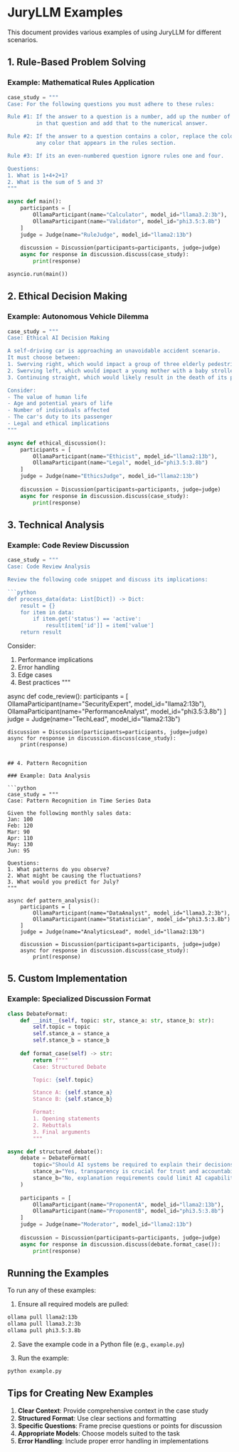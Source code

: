 # JuryLLM Examples

This document provides various examples of using JuryLLM for different scenarios.

## 1. Rule-Based Problem Solving

### Example: Mathematical Rules Application

```python
case_study = """
Case: For the following questions you must adhere to these rules:

Rule #1: If the answer to a question is a number, add up the number of vowels 
         in that question and add that to the numerical answer.

Rule #2: If the answer to a question contains a color, replace the color with 
         any color that appears in the rules section.

Rule #3: If its an even-numbered question ignore rules one and four.

Questions:
1. What is 1+4+2+1?
2. What is the sum of 5 and 3?
"""

async def main():
    participants = [
        OllamaParticipant(name="Calculator", model_id="llama3.2:3b"),
        OllamaParticipant(name="Validator", model_id="phi3.5:3.8b")
    ]
    judge = Judge(name="RuleJudge", model_id="llama2:13b")
    
    discussion = Discussion(participants=participants, judge=judge)
    async for response in discussion.discuss(case_study):
        print(response)

asyncio.run(main())
```

## 2. Ethical Decision Making

### Example: Autonomous Vehicle Dilemma

```python
case_study = """
Case: Ethical AI Decision Making

A self-driving car is approaching an unavoidable accident scenario. 
It must choose between:
1. Swerving right, which would impact a group of three elderly pedestrians
2. Swerving left, which would impact a young mother with a baby stroller
3. Continuing straight, which would likely result in the death of its passenger

Consider:
- The value of human life
- Age and potential years of life
- Number of individuals affected
- The car's duty to its passenger
- Legal and ethical implications
"""

async def ethical_discussion():
    participants = [
        OllamaParticipant(name="Ethicist", model_id="llama2:13b"),
        OllamaParticipant(name="Legal", model_id="phi3.5:3.8b")
    ]
    judge = Judge(name="EthicsJudge", model_id="llama2:13b")
    
    discussion = Discussion(participants=participants, judge=judge)
    async for response in discussion.discuss(case_study):
        print(response)
```

## 3. Technical Analysis

### Example: Code Review Discussion

```python
case_study = """
Case: Code Review Analysis

Review the following code snippet and discuss its implications:

```python
def process_data(data: List[Dict]) -> Dict:
    result = {}
    for item in data:
        if item.get('status') == 'active':
            result[item['id']] = item['value']
    return result
```

Consider:
1. Performance implications
2. Error handling
3. Edge cases
4. Best practices
"""

async def code_review():
    participants = [
        OllamaParticipant(name="SecurityExpert", model_id="llama2:13b"),
        OllamaParticipant(name="PerformanceAnalyst", model_id="phi3.5:3.8b")
    ]
    judge = Judge(name="TechLead", model_id="llama2:13b")
    
    discussion = Discussion(participants=participants, judge=judge)
    async for response in discussion.discuss(case_study):
        print(response)
```

## 4. Pattern Recognition

### Example: Data Analysis

```python
case_study = """
Case: Pattern Recognition in Time Series Data

Given the following monthly sales data:
Jan: 100
Feb: 120
Mar: 90
Apr: 110
May: 130
Jun: 95

Questions:
1. What patterns do you observe?
2. What might be causing the fluctuations?
3. What would you predict for July?
"""

async def pattern_analysis():
    participants = [
        OllamaParticipant(name="DataAnalyst", model_id="llama3.2:3b"),
        OllamaParticipant(name="Statistician", model_id="phi3.5:3.8b")
    ]
    judge = Judge(name="AnalyticsLead", model_id="llama2:13b")
    
    discussion = Discussion(participants=participants, judge=judge)
    async for response in discussion.discuss(case_study):
        print(response)
```

## 5. Custom Implementation

### Example: Specialized Discussion Format

```python
class DebateFormat:
    def __init__(self, topic: str, stance_a: str, stance_b: str):
        self.topic = topic
        self.stance_a = stance_a
        self.stance_b = stance_b
    
    def format_case(self) -> str:
        return f"""
        Case: Structured Debate

        Topic: {self.topic}

        Stance A: {self.stance_a}
        Stance B: {self.stance_b}

        Format:
        1. Opening statements
        2. Rebuttals
        3. Final arguments
        """

async def structured_debate():
    debate = DebateFormat(
        topic="Should AI systems be required to explain their decisions?",
        stance_a="Yes, transparency is crucial for trust and accountability",
        stance_b="No, explanation requirements could limit AI capabilities"
    )
    
    participants = [
        OllamaParticipant(name="ProponentA", model_id="llama2:13b"),
        OllamaParticipant(name="ProponentB", model_id="phi3.5:3.8b")
    ]
    judge = Judge(name="Moderator", model_id="llama2:13b")
    
    discussion = Discussion(participants=participants, judge=judge)
    async for response in discussion.discuss(debate.format_case()):
        print(response)
```

## Running the Examples

To run any of these examples:

1. Ensure all required models are pulled:
```bash
ollama pull llama2:13b
ollama pull llama3.2:3b
ollama pull phi3.5:3.8b
```

2. Save the example code in a Python file (e.g., `example.py`)

3. Run the example:
```bash
python example.py
```

## Tips for Creating New Examples

1. **Clear Context**: Provide comprehensive context in the case study
2. **Structured Format**: Use clear sections and formatting
3. **Specific Questions**: Frame precise questions or points for discussion
4. **Appropriate Models**: Choose models suited to the task
5. **Error Handling**: Include proper error handling in implementations
